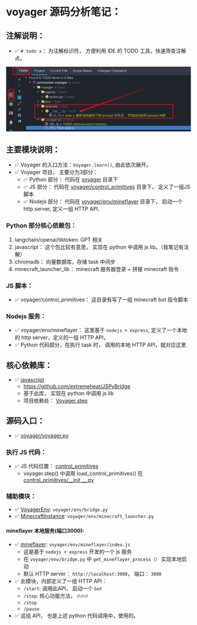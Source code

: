# voyager 源码分析笔记：

## 注解说明：

- ✅️ `# todo x`： 为注解标识符， 方便利用 IDE 的 TODO 工具，快速筛查注解点。

![](./images/note-1.png)

## 主要模块说明：

- ✅️ Voyager 的入口方法：`Voyager.learn()`, 由此依次展开。
- ✅️ Voyager 项目， 主要分为3部分：
    - ✅️ Python 部分： 代码在 [voyager](voyager) 目录下
    - ✅️ JS 部分： 代码在 [voyager/control_primitives](voyager/control_primitives) 目录下， 定义了一组JS脚本
    - ✅️ Nodejs 部分： 代码在 [voyager/env/mineflayer](voyager/env/mineflayer) 目录下， 启动一个 http server, 定义一组
      HTTP API.

### Python 部分核心依赖包：

1. langchain/openai/tiktoken: GPT 相关
2. javascript： 这个包比较有意思， 实现在 python 中调用 js lib。（我笔记有注解）
3. chromadb： 向量数据库，存储 task 中间步
4. minecraft_launcher_lib： minecraft 服务器登录 + 拼接 minecraft 指令

### JS 脚本：

- ✅️ voyager/control_primitives： 这目录有写了一组 minecraft bot 指令脚本

### Nodejs 服务：


- ✅️ voyager/env/mineflayer： 这里基于 `nodejs + express`, 定义了一个本地的 http server，定义的一组 HTTP API，
- ✅️ Python 代码部分，在执行 task 时， 调用的本地 HTTP API，就对应这里.


## 核心依赖库：

- ✅️ [javascript](https://pypi.org/project/javascript/)
    - https://github.com/extremeheat/JSPyBridge
    - 基于此库， 实现在 python 中调用 js lib
    - 项目依赖处： [Voyager.step](Voyager.step)

## 源码入口：

- ✅️ [voyager/voyager.py](voyager/voyager.py)

### 执行 JS 代码：

- ✅️ JS 代码位置： [control_primitives](voyager/control_primitives)
    - voyager.step() 中调用 load_control_primitives() 在 [control_primitives/__init
      __.py](voyager/control_primitives/__init__.py)

### 辅助模块：

- ✅️ [VoyagerEnv](voyager/env/bridge.py): `voyager/env/bridge.py`
- ✅️ [MinecraftInstance](voyager/env/minecraft_launcher.py): `voyager/env/minecraft_launcher.py`

#### mineflayer 本地服务(端口3000):

- ✅️ [mineflayer](voyager/env/mineflayer/index.js): `voyager/env/mineflayer/index.js`
    - 这是基于 `nodejs + express` 开发的一个 js 服务
    - 在 `voyager/env/bridge.py` 中 `get_mineflayer_process（）` 实现本地启动
    - 默认 HTTP server： `http://localhost:3000`， 端口： `3000`
- ✅️ 此模块，内部定义了一组 HTTP API：
    - `/start`: 调用此API， 启动一个 `bot`
    - `/step`: 核心功能方法， 🔥️🔥️🔥️
    - `/stop`
    - `/pause`
- ✅️ 这组 API， 也是上述 python 代码调用中，使用的。


